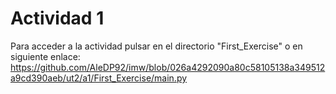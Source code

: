 # Actividad 1

Para acceder a la actividad pulsar en el directorio "First_Exercise" o en siguiente enlace: https://github.com/AleDP92/imw/blob/026a4292090a80c58105138a349512a9cd390aeb/ut2/a1/First_Exercise/main.py
